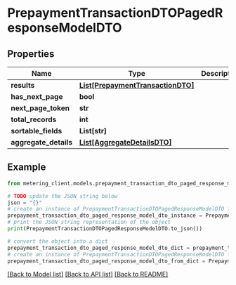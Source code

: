 # PrepaymentTransactionDTOPagedResponseModelDTO


## Properties

Name | Type | Description | Notes
------------ | ------------- | ------------- | -------------
**results** | [**List[PrepaymentTransactionDTO]**](PrepaymentTransactionDTO.md) |  | [optional] 
**has_next_page** | **bool** |  | [optional] 
**next_page_token** | **str** |  | [optional] 
**total_records** | **int** |  | [optional] 
**sortable_fields** | **List[str]** |  | [optional] 
**aggregate_details** | [**List[AggregateDetailsDTO]**](AggregateDetailsDTO.md) |  | [optional] 

## Example

```python
from metering_client.models.prepayment_transaction_dto_paged_response_model_dto import PrepaymentTransactionDTOPagedResponseModelDTO

# TODO update the JSON string below
json = "{}"
# create an instance of PrepaymentTransactionDTOPagedResponseModelDTO from a JSON string
prepayment_transaction_dto_paged_response_model_dto_instance = PrepaymentTransactionDTOPagedResponseModelDTO.from_json(json)
# print the JSON string representation of the object
print(PrepaymentTransactionDTOPagedResponseModelDTO.to_json())

# convert the object into a dict
prepayment_transaction_dto_paged_response_model_dto_dict = prepayment_transaction_dto_paged_response_model_dto_instance.to_dict()
# create an instance of PrepaymentTransactionDTOPagedResponseModelDTO from a dict
prepayment_transaction_dto_paged_response_model_dto_from_dict = PrepaymentTransactionDTOPagedResponseModelDTO.from_dict(prepayment_transaction_dto_paged_response_model_dto_dict)
```
[[Back to Model list]](../README.md#documentation-for-models) [[Back to API list]](../README.md#documentation-for-api-endpoints) [[Back to README]](../README.md)


